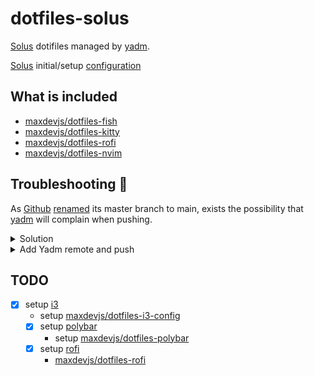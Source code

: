 # dotfiles-solus

[Solus](https://getsol.us/home/) dotifiles managed by [yadm](https://github.com/TheLocehiliosan/yadm).

[Solus](https://getsol.us/home/) initial/setup [configuration](https://github.com/maxdevjs/dotfiles-solus-config)

## What is included

- [maxdevjs/dotfiles-fish](https://github.com/maxdevjs/dotfiles-fish)
- [maxdevjs/dotfiles-kitty](https://github.com/maxdevjs/dotfiles-kitty)
- [maxdevjs/dotfiles-rofi](https://github.com/maxdevjs/dotfiles-rofi)
- [maxdevjs/dotfiles-nvim](https://github.com/maxdevjs/dotfiles-nvim)

## Troubleshooting 🤪

As [Github](https://github.com/) [renamed](https://github.com/github/renaming) its master branch to main, exists the
possibility that [yadm](https://github.com/TheLocehiliosan/yadm) will complain
when pushing.

<details>
<summary>Solution</summary>

The solution will most likely be to move the `master` branch to `main`:

```yaml
$ branch -M main
```

The previous command renames the branch called `main` to `main` thanks to the `-m` flag.

```yaml
$ man git-branch
```

Now it should work 🥳:

```yaml
$ push -u origin main
```

</details>

<details>
<summary>Add Yadm remote and push</summary>

```yaml
$ yadm remote add origin https://github.com/maxdevjs/dotfiles-solus.git
$ yadm push -f -u origin main
```

</details>

## TODO

- [x] setup [i3](https://i3wm.org/)
   - setup [maxdevjs/dotfiles-i3-config](https://github.com/maxdevjs/dotfiles-i3-config)
  - [x] setup [polybar](https://github.com/polybar/polybar)
    - setup [maxdevjs/dotfiles-polybar](https://github.com/maxdevjs/dotfiles-polybar-config) 
  - [x] setup [rofi](https://github.com/davatorium/rofi)
    - [maxdevjs/dotfiles-rofi](https://github.com/maxdevjs/dotfiles-rofi-config)

